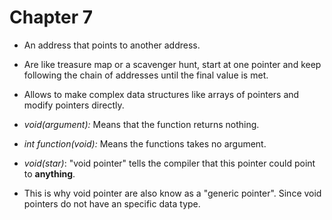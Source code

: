 # Chapter 7

- An address that points to another address.

- Are like treasure map or a scavenger hunt, start at one pointer and keep
  following the chain of addresses until the final value is met.

- Allows to make complex data structures like arrays of pointers and modify
  pointers directly.

- *void(argument):* Means that the function returns nothing.

- *int function(void):* Means the functions takes no argument.

- *void(star)*: "void pointer" tells the compiler that this pointer could point
  to **anything**.

- This is why void pointer are also know as a "generic pointer". Since void
  pointers do not have an specific data type.
